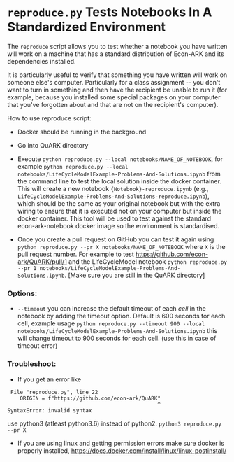 # `reproduce.py` Tests Notebooks In A Standardized Environment

The `reproduce` script allows you to test whether a notebook you have written will work on a machine that has a standard distribution of Econ-ARK and its dependencies installed.

It is particularly useful to verify that something you have written will work on someone else's computer. Particularly for a class assignment -- you don't want to turn in something and then have the recipient be unable to run it (for example, because you installed some special packages on your computer that you've forgotten about and that are not on the recipient's computer).

How to use reproduce script:

- Docker should be running in the background

- Go into QuARK directory

- Execute `python reproduce.py --local notebooks/NAME_OF_NOTEBOOK`, for example `python reproduce.py --local notebooks/LifeCycleModelExample-Problems-And-Solutions.ipynb`  from the command line to test the local solution inside the docker container.
This will create a new notebook `{Notebook}-reproduce.ipynb` (e.g., `LifeCycleModelExample-Problems-And-Solutions-reproduce.ipynb`), which should be the same as your original notebook but with the extra wiring to ensure that it is executed not on your computer but inside the docker container. This tool will be used to test against the standard econ-ark-notebook docker image so the environment is standardised.

- Once you create a pull request on GitHub you can test it again using `python reproduce.py --pr X notebooks/NAME_OF_NOTEBOOK` where `X` is the pull request number. For example to test https://github.com/econ-ark/QuARK/pull/1 and the LifeCycleModel notebook `python reproduce.py --pr 1 notebooks/LifeCycleModelExample-Problems-And-Solutions.ipynb`. [Make sure you are still in the QuARK directory]


### Options:

- `--timeout` you can increase the default timeout of each *cell* in the notebook by adding the timeout option. Default is 600 seconds for each cell, example usage `python reproduce.py --timeout 900 --local notebooks/LifeCycleModelExample-Problems-And-Solutions.ipynb` this will change timeout to 900 seconds for each cell. (use this in case of timeout error)

### Troubleshoot:

- If you get an error like 
```
 File "reproduce.py", line 22
    ORIGIN = f"https://github.com/econ-ark/QuARK"
                                                ^
SyntaxError: invalid syntax
```
use python3 (atleast python3.6) instead of python2. `python3 reproduce.py --pr X`

- If you are using linux and getting permission errors make sure docker is properly installed, https://docs.docker.com/install/linux/linux-postinstall/

